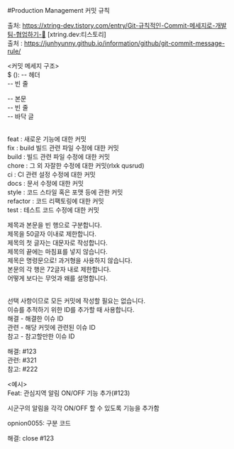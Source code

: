 #Production Management
커밋 규칙

출처: https://xtring-dev.tistory.com/entry/Git-규칙적인-Commit-메세지로-개발팀-협업하기-👾 [xtring.dev:티스토리]<br>
출처 : https://junhyunny.github.io/information/github/git-commit-message-rule/<br>

<커밋 메세지 구조><br>
$ <type>(<scope>): <subject>    -- 헤더<br>
  <BLANK LINE>                  -- 빈 줄
  <body>                        -- 본문<br>
  <BLANK LINE>                  -- 빈 줄<br>
  <footer>                      -- 바닥 글<br>

<type><br>
feat : 새로운 기능에 대한 커밋<br>
fix : build 빌드 관련 파일 수정에 대한 커밋<br>
build : 빌드 관련 파일 수정에 대한 커밋<br>
chore : 그 외 자잘한 수정에 대한 커밋(rlxk qusrud)<br>
ci : CI 관련 설정 수정에 대한 커밋<br>
docs : 문서 수정에 대한 커밋<br>
style : 코드 스타일 혹은 포맷 등에 관한 커밋<br>
refactor : 코드 리팩토링에 대한 커밋<br>
test : 테스트 코드 수정에 대한 커밋<br>


제목과 본문을 빈 행으로 구분합니다.<br>
제목을 50글자 이내로 제한합니다.<br>
제목의 첫 글자는 대문자로 작성합니다.<br>
제목의 끝에는 마침표를 넣지 않습니다.<br>
제목은 명령문으로! 과거형을 사용하지 않습니다.<br>
본문의 각 행은 72글자 내로 제한합니다.<br>
어떻게 보다는 무엇과 왜를 설명합니다.<br>


<footer><br>
선택 사항이므로 모든 커밋에 작성할 필요는 없습니다.<br>
이슈를 추적하기 위한 ID를 추가할 때 사용합니다.<br>
해결 - 해결한 이슈 ID<br>
관련 - 해당 커밋에 관련된 이슈 ID<br>
참고 - 참고할만한 이슈 ID<br>

해결: #123<br>
관련: #321<br>
참고: #222<br>

<예시><br>
Feat: 관심지역 알림 ON/OFF 기능 추가(#123)<br>

시군구의 알림을 각각 ON/OFF 할 수 있도록 기능을 추가함<br>
 
opnion0055: 구분 코드<br>

해결: close #123<br>
